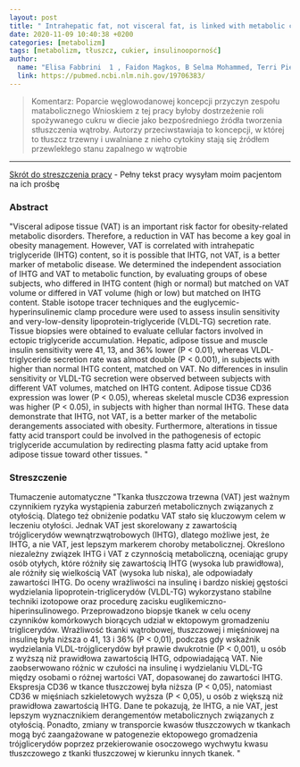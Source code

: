 ```yaml
---
layout: post
title: " Intrahepatic fat, not visceral fat, is linked with metabolic complications of obesity "
date: 2020-11-09 10:40:38 +0200
categories: [metabolizm]
tags: [metabolizm, tłuszcz, cukier, insulinooporność]
author:
  name: "Elisa Fabbrini  1 , Faidon Magkos, B Selma Mohammed, Terri Pietka, Nada A Abumrad, Bruce W Patterson, Adewole Okunade, Samuel Klein"
  link: https://pubmed.ncbi.nlm.nih.gov/19706383/
---
```


> Komentarz: Poparcie węglowodanowej koncepcji przyczyn zespołu matabolicznego
> Wnioskiem z tej pracy byłoby dostrzeżenie roli spożywanego cukru w diecie jako bezpośredniego źródła tworzenia stłuszczenia wątroby. Autorzy przeciwstawiaja to koncepcji, w której to tłuszcz trzewny i uwalniane z nieho cytokiny stają się źródłem przewlekłego stanu zapalnego w wątrobie 

<hr>


[Skrót do streszczenia pracy](https://pubmed.ncbi.nlm.nih.gov/19706383/) - Pełny tekst pracy wysyłam moim pacjentom na ich prośbę



### Abstract
"Visceral adipose tissue (VAT) is an important risk factor for obesity-related metabolic disorders. Therefore, a reduction in VAT has become a key goal in obesity management. However, VAT is correlated with intrahepatic triglyceride (IHTG) content, so it is possible that IHTG, not VAT, is a better marker of metabolic disease. We determined the independent association of IHTG and VAT to metabolic function, by evaluating groups of obese subjects, who differed in IHTG content (high or normal) but matched on VAT volume or differed in VAT volume (high or low) but matched on IHTG content. Stable isotope tracer techniques and the euglycemic-hyperinsulinemic clamp procedure were used to assess insulin sensitivity and very-low-density lipoprotein-triglyceride (VLDL-TG) secretion rate. Tissue biopsies were obtained to evaluate cellular factors involved in ectopic triglyceride accumulation. Hepatic, adipose tissue and muscle insulin sensitivity were 41, 13, and 36% lower (P < 0.01), whereas VLDL-triglyceride secretion rate was almost double (P < 0.001), in subjects with higher than normal IHTG content, matched on VAT. No differences in insulin sensitivity or VLDL-TG secretion were observed between subjects with different VAT volumes, matched on IHTG content. Adipose tissue CD36 expression was lower (P < 0.05), whereas skeletal muscle CD36 expression was higher (P < 0.05), in subjects with higher than normal IHTG. These data demonstrate that IHTG, not VAT, is a better marker of the metabolic derangements associated with obesity. Furthermore, alterations in tissue fatty acid transport could be involved in the pathogenesis of ectopic triglyceride accumulation by redirecting plasma fatty acid uptake from adipose tissue toward other tissues. "

### Streszczenie
Tłumaczenie automatyczne
"Tkanka tłuszczowa trzewna (VAT) jest ważnym czynnikiem ryzyka wystąpienia zaburzeń metabolicznych związanych z otyłością. Dlatego też obniżenie podatku VAT stało się kluczowym celem w leczeniu otyłości. Jednak VAT jest skorelowany z zawartością trójglicerydów wewnątrzwątrobowych (IHTG), dlatego możliwe jest, że IHTG, a nie VAT, jest lepszym markerem choroby metabolicznej. Określono niezależny związek IHTG i VAT z czynnością metaboliczną, oceniając grupy osób otyłych, które różniły się zawartością IHTG (wysoka lub prawidłowa), ale różniły się wielkością VAT (wysoka lub niska), ale odpowiadały zawartości IHTG. Do oceny wrażliwości na insulinę i bardzo niskiej gęstości wydzielania lipoprotein-triglicerydów (VLDL-TG) wykorzystano stabilne techniki izotopowe oraz procedurę zacisku euglikemiczno-hiperinsulinowego. Przeprowadzono biopsje tkanek w celu oceny czynników komórkowych biorących udział w ektopowym gromadzeniu triglicerydów. Wrażliwość tkanki wątrobowej, tłuszczowej i mięśniowej na insulinę była niższa o 41, 13 i 36% (P < 0,01), podczas gdy wskaźnik wydzielania VLDL-trójglicerydów był prawie dwukrotnie (P < 0,001), u osób z wyższą niż prawidłowa zawartością IHTG, odpowiadającą VAT. Nie zaobserwowano różnic w czułości na insulinę i wydzielaniu VLDL-TG między osobami o różnej wartości VAT, dopasowanej do zawartości IHTG. Ekspresja CD36 w tkance tłuszczowej była niższa (P < 0,05), natomiast CD36 w mięśniach szkieletowych wyższa (P < 0,05), u osób z większą niż prawidłowa zawartością IHTG. Dane te pokazują, że IHTG, a nie VAT, jest lepszym wyznacznikiem derangementów metabolicznych związanych z otyłością. Ponadto, zmiany w transporcie kwasów tłuszczowych w tkankach mogą być zaangażowane w patogenezie ektopowego gromadzenia trójglicerydów poprzez przekierowanie osoczowego wychwytu kwasu tłuszczowego z tkanki tłuszczowej w kierunku innych tkanek. "
